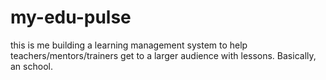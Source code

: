 # my-edu-pulse
this is me building a learning management system to help teachers/mentors/trainers get to a larger audience with lessons. Basically, an school.
